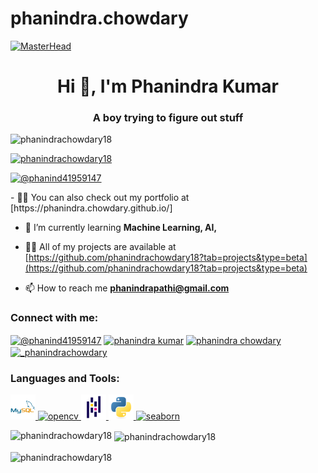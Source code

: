 # phanindra.chowdary
[![MasterHead](https://media-exp1.licdn.com/dms/image/C4E16AQGDLURwP-MxHQ/profile-displaybackgroundimage-shrink_350_1400/0/1624432677770?e=1649894400&v=beta&t=9ftvnINumN5h6vFaR-FyTOl-2Ov9sR28qcB_c-SqH5k)](https://phanindra.chowdary.github.io)
<h1 align="center">Hi 👋, I'm Phanindra Kumar</h1>
<h3 align="center">A boy trying to figure out stuff</h3>

<p align="left"> <img src="https://komarev.com/ghpvc/?username=phanindrachowdary18&label=Profile%20views&color=0e75b6&style=flat" alt="phanindrachowdary18" /> </p>

<p align="left"> <a href="https://github.com/ryo-ma/github-profile-trophy"><img src="https://github-profile-trophy.vercel.app/?username=phanindrachowdary18" alt="phanindrachowdary18" /></a> </p>

<p align="left"> <a href="https://twitter.com/Phanindra" target="blank"><img src="https://img.shields.io/twitter/follow/@phanind41959147?logo=twitter&style=for-the-badge" alt="@phanind41959147" /></a> </p>
- 👨‍💻 You can also check out my portfolio at [https://phanindra.chowdary.github.io/]

- 🌱 I’m currently learning **Machine Learning, AI,**

- 👨‍💻 All of my projects are available at [https://github.com/phanindrachowdary18?tab=projects&type=beta](https://github.com/phanindrachowdary18?tab=projects&type=beta)

- 📫 How to reach me **phanindrapathi@gmail.com**

<h3 align="left">Connect with me:</h3>
<p align="left">
<a href="https://twitter.com/@phanind41959147" target="blank"><img align="center" src="https://raw.githubusercontent.com/rahuldkjain/github-profile-readme-generator/master/src/images/icons/Social/twitter.svg" alt="@phanind41959147" height="30" width="40" /></a>
<a href="https://linkedin.com/in/phanindra kumar" target="blank"><img align="center" src="https://raw.githubusercontent.com/rahuldkjain/github-profile-readme-generator/master/src/images/icons/Social/linked-in-alt.svg" alt="phanindra kumar" height="30" width="40" /></a>
<a href="https://fb.com/phanindra chowdary" target="blank"><img align="center" src="https://raw.githubusercontent.com/rahuldkjain/github-profile-readme-generator/master/src/images/icons/Social/facebook.svg" alt="phanindra chowdary" height="30" width="40" /></a>
<a href="https://instagram.com/_phanindrachowdary" target="blank"><img align="center" src="https://raw.githubusercontent.com/rahuldkjain/github-profile-readme-generator/master/src/images/icons/Social/instagram.svg" alt="_phanindrachowdary" height="30" width="40" /></a>
</p>

<h3 align="left">Languages and Tools:</h3>
<p align="left"> <a href="https://www.mysql.com/" target="_blank" rel="noreferrer"> <img src="https://raw.githubusercontent.com/devicons/devicon/master/icons/mysql/mysql-original-wordmark.svg" alt="mysql" width="40" height="40"/> </a> <a href="https://opencv.org/" target="_blank" rel="noreferrer"> <img src="https://www.vectorlogo.zone/logos/opencv/opencv-icon.svg" alt="opencv" width="40" height="40"/> </a> <a href="https://pandas.pydata.org/" target="_blank" rel="noreferrer"> <img src="https://raw.githubusercontent.com/devicons/devicon/2ae2a900d2f041da66e950e4d48052658d850630/icons/pandas/pandas-original.svg" alt="pandas" width="40" height="40"/> </a> <a href="https://www.python.org" target="_blank" rel="noreferrer"> <img src="https://raw.githubusercontent.com/devicons/devicon/master/icons/python/python-original.svg" alt="python" width="40" height="40"/> </a> <a href="https://seaborn.pydata.org/" target="_blank" rel="noreferrer"> <img src="https://seaborn.pydata.org/_images/logo-mark-lightbg.svg" alt="seaborn" width="40" height="40"/> </a> </p>

<p><img align="left" src="https://github-readme-stats.vercel.app/api/top-langs?username=phanindrachowdary18&show_icons=true&locale=en&layout=compact" alt="phanindrachowdary18" /></p>

<p>&nbsp;<img align="center" src="https://github-readme-stats.vercel.app/api?username=phanindrachowdary18&show_icons=true&locale=en" alt="phanindrachowdary18" /></p>

<p><img align="center" src="https://github-readme-streak-stats.herokuapp.com/?user=phanindrachowdary18&" alt="phanindrachowdary18" /></p>
